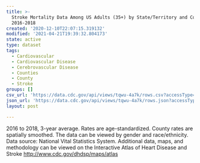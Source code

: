 ```yaml
---
title: >-
  Stroke Mortality Data Among US Adults (35+) by State/Territory and County –
  2016-2018
created: '2020-12-10T22:07:15.319132'
modified: '2021-04-21T19:39:32.804173'
state: active
type: dataset
tags:
  - Cardiovascular
  - Cardiovascular Disease
  - Cerebrovascular Disease
  - Counties
  - County
  - Stroke
groups: []
csv_url: 'https://data.cdc.gov/api/views/tqwu-4a7k/rows.csv?accessType=DOWNLOAD'
json_url: 'https://data.cdc.gov/api/views/tqwu-4a7k/rows.json?accessType=DOWNLOAD'
layout: post

---
```

2016 to 2018, 3-year average. Rates are age-standardized. County rates are spatially smoothed. The data can be viewed by gender and race/ethnicity. Data source: National Vital Statistics System. Additional data, maps, and methodology can be viewed on the Interactive Atlas of Heart Disease and Stroke http://www.cdc.gov/dhdsp/maps/atlas
